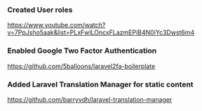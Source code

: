 ### Created User roles
https://www.youtube.com/watch?v=7PpJsho5aak&list=PLxFwlLOncxFLazmEPiB4N0iYc3Dwst6m4

### Enabled Google Two Factor Authentication
https://github.com/5balloons/laravel2fa-boilerplate

### Added Laravel Translation Manager for static content
https://github.com/barryvdh/laravel-translation-manager
